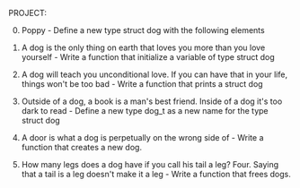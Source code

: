 PROJECT:

0. Poppy - Define a new type struct dog with the following elements

1. A dog is the only thing on earth that loves you more than you love yourself - Write a function that initialize a variable of type struct dog

2. A dog will teach you unconditional love. If you can have that in your life, things won't be too bad - Write a function that prints a struct dog

3. Outside of a dog, a book is a man's best friend. Inside of a dog it's too dark to read - Define a new type dog_t as a new name for the type struct dog

4. A door is what a dog is perpetually on the wrong side of - Write a function that creates a new dog.

5. How many legs does a dog have if you call his tail a leg? Four. Saying that a tail is a leg doesn't make it a leg - Write a function that frees dogs.
